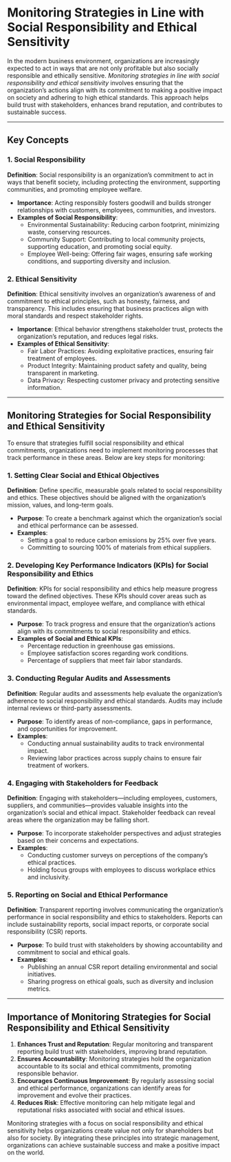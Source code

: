 # Monitoring Strategies in Line with Social Responsibility and Ethical Sensitivity

In the modern business environment, organizations are increasingly expected to act in ways that are not only profitable but also socially responsible and ethically sensitive. *Monitoring strategies in line with social responsibility and ethical sensitivity* involves ensuring that the organization’s actions align with its commitment to making a positive impact on society and adhering to high ethical standards. This approach helps build trust with stakeholders, enhances brand reputation, and contributes to sustainable success.

---

## Key Concepts

### 1. Social Responsibility

**Definition**: Social responsibility is an organization’s commitment to act in ways that benefit society, including protecting the environment, supporting communities, and promoting employee welfare.

- **Importance**: Acting responsibly fosters goodwill and builds stronger relationships with customers, employees, communities, and investors.
- **Examples of Social Responsibility**:
  - Environmental Sustainability: Reducing carbon footprint, minimizing waste, conserving resources.
  - Community Support: Contributing to local community projects, supporting education, and promoting social equity.
  - Employee Well-being: Offering fair wages, ensuring safe working conditions, and supporting diversity and inclusion.

### 2. Ethical Sensitivity

**Definition**: Ethical sensitivity involves an organization’s awareness of and commitment to ethical principles, such as honesty, fairness, and transparency. This includes ensuring that business practices align with moral standards and respect stakeholder rights.

- **Importance**: Ethical behavior strengthens stakeholder trust, protects the organization’s reputation, and reduces legal risks.
- **Examples of Ethical Sensitivity**:
  - Fair Labor Practices: Avoiding exploitative practices, ensuring fair treatment of employees.
  - Product Integrity: Maintaining product safety and quality, being transparent in marketing.
  - Data Privacy: Respecting customer privacy and protecting sensitive information.

---

## Monitoring Strategies for Social Responsibility and Ethical Sensitivity

To ensure that strategies fulfill social responsibility and ethical commitments, organizations need to implement monitoring processes that track performance in these areas. Below are key steps for monitoring:

### 1. Setting Clear Social and Ethical Objectives

**Definition**: Define specific, measurable goals related to social responsibility and ethics. These objectives should be aligned with the organization’s mission, values, and long-term goals.

- **Purpose**: To create a benchmark against which the organization’s social and ethical performance can be assessed.
- **Examples**:
  - Setting a goal to reduce carbon emissions by 25% over five years.
  - Committing to sourcing 100% of materials from ethical suppliers.

### 2. Developing Key Performance Indicators (KPIs) for Social Responsibility and Ethics

**Definition**: KPIs for social responsibility and ethics help measure progress toward the defined objectives. These KPIs should cover areas such as environmental impact, employee welfare, and compliance with ethical standards.

- **Purpose**: To track progress and ensure that the organization’s actions align with its commitments to social responsibility and ethics.
- **Examples of Social and Ethical KPIs**:
  - Percentage reduction in greenhouse gas emissions.
  - Employee satisfaction scores regarding work conditions.
  - Percentage of suppliers that meet fair labor standards.

### 3. Conducting Regular Audits and Assessments

**Definition**: Regular audits and assessments help evaluate the organization’s adherence to social responsibility and ethical standards. Audits may include internal reviews or third-party assessments.

- **Purpose**: To identify areas of non-compliance, gaps in performance, and opportunities for improvement.
- **Examples**:
  - Conducting annual sustainability audits to track environmental impact.
  - Reviewing labor practices across supply chains to ensure fair treatment of workers.

### 4. Engaging with Stakeholders for Feedback

**Definition**: Engaging with stakeholders—including employees, customers, suppliers, and communities—provides valuable insights into the organization’s social and ethical impact. Stakeholder feedback can reveal areas where the organization may be falling short.

- **Purpose**: To incorporate stakeholder perspectives and adjust strategies based on their concerns and expectations.
- **Examples**:
  - Conducting customer surveys on perceptions of the company’s ethical practices.
  - Holding focus groups with employees to discuss workplace ethics and inclusivity.

### 5. Reporting on Social and Ethical Performance

**Definition**: Transparent reporting involves communicating the organization’s performance in social responsibility and ethics to stakeholders. Reports can include sustainability reports, social impact reports, or corporate social responsibility (CSR) reports.

- **Purpose**: To build trust with stakeholders by showing accountability and commitment to social and ethical goals.
- **Examples**:
  - Publishing an annual CSR report detailing environmental and social initiatives.
  - Sharing progress on ethical goals, such as diversity and inclusion metrics.

---

## Importance of Monitoring Strategies for Social Responsibility and Ethical Sensitivity

1. **Enhances Trust and Reputation**: Regular monitoring and transparent reporting build trust with stakeholders, improving brand reputation.
2. **Ensures Accountability**: Monitoring strategies hold the organization accountable to its social and ethical commitments, promoting responsible behavior.
3. **Encourages Continuous Improvement**: By regularly assessing social and ethical performance, organizations can identify areas for improvement and evolve their practices.
4. **Reduces Risk**: Effective monitoring can help mitigate legal and reputational risks associated with social and ethical issues.

Monitoring strategies with a focus on social responsibility and ethical sensitivity helps organizations create value not only for shareholders but also for society. By integrating these principles into strategic management, organizations can achieve sustainable success and make a positive impact on the world.
